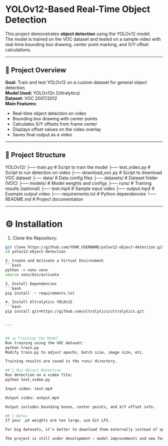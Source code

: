 # YOLOv12-Based Real-Time Object Detection

This project demonstrates **object detection** using the YOLOv12 model.  
The model is trained on the VOC dataset and tested on a sample video with real-time bounding box drawing, center point marking, and X/Y offset calculations.

---

## 🚀 Project Overview

**Goal:** Train and test YOLOv12 on a custom dataset for general object detection.  
**Model Used:** YOLOv12n (Ultralytics)  
**Dataset:** VOC 2007/2012  
**Main Features:**
- Real-time object detection on video
- Bounding box drawing with center points
- Calculates X/Y offsets from frame center
- Displays offset values on the video overlay
- Saves final output as a video

---

## 📁 Project Structure

YOLOv12/
├── train.py # Script to train the model
├── test_video.py # Script to run detection on video
├── download_voc.py # Script to download VOC dataset
├── data/ # Data config files
├── datasets/ # Dataset folder (VOC)
├── models/ # Model weights and configs
├── runs/ # Training results (optional)
├── test.mp4 # Sample input video
├── output.mp4 # Example output video
├── requirements.txt # Python dependencies
└── README.md # Project documentation

---

# ⚙️ Installation

1. Clone the Repository:
```bash
git clone https://github.com/YOUR_USERNAME/yolov12-object-detection.git
cd yolov12-object-detection

2. Create and Activate a Virtual Environment
```bash
python -m venv venv
source venv/bin/activate

3. Install Dependencies
```bash
pip install -r requirements.txt

4. Install Ultralytics YOLOv12
```bash
pip install git+https://github.com/ultralytics/ultralytics.git


---


## 📊 Training the Model
Run training using the VOC dataset:
python train.py
Modify train.py to adjust epochs, batch size, image size, etc.

Training results are saved in the runs/ directory.

## 🎥 Run Object Detection
Run detection on a video file:
python test_video.py

Input video: test.mp4

Output video: output.mp4

Output includes bounding boxes, center points, and X/Y offset info.

## 📌 Notes
If your .pt weights are too large, use Git LFS.

For big datasets, it’s better to download them externally instead of uploading to the repo.

The project is still under development — model improvements and new features are planned.

